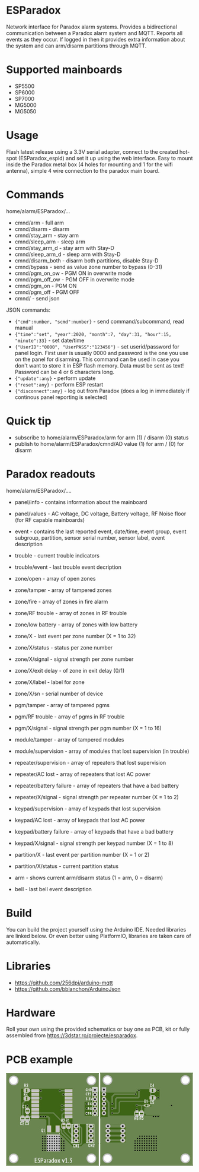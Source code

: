 # ESParadox
Network interface for Paradox alarm systems. Provides a bidirectional communication between a Paradox alarm system and MQTT.
Reports all events as they occur. If logged in then it provides extra information about the system and can arm/disarm partitions through MQTT.

# Supported mainboards
- SP5500
- SP6000
- SP7000
- MG5000
- MG5050

# Usage
Flash latest release using a 3.3V serial adapter, connect to the created hot-spot (ESParadox_espid) and set it up using the web interface.
Easy to mount inside the Paradox metal box (4 holes for mounting and 1 for the wifi antenna), simple 4 wire connection to the paradox main board.

# Commands
home/alarm/ESParadox/...
- cmnd/arm - full arm
- cmnd/disarm - disarm
- cmnd/stay_arm - stay arm
- cmnd/sleep_arm - sleep arm
- cmnd/stay_arm_d - stay arm with Stay-D
- cmnd/sleep_arm_d - sleep arm with Stay-D
- cmnd/disarm_both - disarm both partitions, disable Stay-D
- cmnd/bypass - send as value zone number to bypass (0-31)
- cmnd/pgm_on_ow - PGM ON in overwrite mode
- cmnd/pgm_off_ow - PGM OFF in overwrite mode
- cmnd/pgm_on - PGM ON
- cmnd/pgm_off - PGM OFF
- cmnd/ - send json

JSON commands:
- <code>{"cmd":number, "scmd":number}</code> - send command/subcommand, read manual
- <code>{"time":"set", "year":2020, "month":7, "day":31, "hour":15, "minute":33}</code> - set date/time
- <code>{"UserID":"0000", "UserPASS":"123456"}</code> - set userid/password for panel login. First user is usually 0000 and password is the one you use on the panel for disarming. This command can be used in case you don't want to store it in ESP flash memory. Data must be sent as text! Password can be 4 or 6 characters long.
- <code>{"update":any}</code> - perform update
- <code>{"reset":any}</code> - perform ESP restart
- <code>{"disconnect":any}</code> - log out from Paradox (does a log in immediately if continous panel reporting is selected)

# Quick tip
- subscribe to home/alarm/ESParadox/arm for arm (1) / disarm (0) status
- publish to home/alarm/ESParadox/cmnd/AD value (1) for arm / (0) for disarm

# Paradox readouts
home/alarm/ESParadox/....
- panel/info - contains information about the mainboard
- panel/values - AC voltage, DC voltage, Battery voltage, RF Noise floor (for RF capable mainboards)
- event - contains the last reported event, date/time, event group, event subgroup, partition, sensor serial number, sensor label, event description
- trouble - current trouble indicators
- trouble/event - last trouble event decription

- zone/open - array of open zones
- zone/tamper - array of tampered zones
- zone/fire - array of zones in fire alarm
- zone/RF trouble - array of zones in RF trouble
- zone/low battery - array of zones with low battery
- zone/X - last event per zone number (X = 1 to 32)
- zone/X/status - status per zone number
- zone/X/signal - signal strength per zone number
- zone/X/exit delay - of zone in exit delay (0/1)
- zone/X/label - label for zone
- zone/X/sn - serial number of device

- pgm/tamper - array of tampered pgms
- pgm/RF trouble - array of pgms in RF trouble
- pgm/X/signal - signal strength per pgm number (X = 1 to 16)

- module/tamper - array of tampered modules
- module/supervision - array of modules that lost supervision (in trouble)

- repeater/supervision - array of repeaters that lost supervision
- repeater/AC lost - array of repeaters that lost AC power
- repeater/battery failure - array of repeaters that have a bad battery
- repeater/X/signal - signal strength per repeater number (X = 1 to 2)

- keypad/supervision - array of keypads that lost supervision
- keypad/AC lost - array of keypads that lost AC power
- keypad/battery failure - array of keypads that have a bad battery
- keypad/X/signal - signal strength per keypad number (X = 1 to 8)

- partition/X - last event per partition number (X = 1 or 2)
- partition/X/status - current partition status

- arm - shows current arm/disarm status (1 = arm, 0 = disarm)

- bell - last bell event description


# Build
You can build the project yourself using the Arduino IDE. Needed libraries are linked below. Or even better using PlatformIO, libraries are taken care of automatically.

# Libraries
- https://github.com/256dpi/arduino-mqtt
- https://github.com/bblanchon/ArduinoJson

# Hardware
Roll your own using the provided schematics or buy one as PCB, kit or fully assembled from https://3dstar.ro/proiecte/esparadox.

# PCB example
<img src="https://github.com/cctweaker/esparadox/blob/master/Hardware/ESParadox v1.3 top example.jpg?raw=true">
<img src="https://github.com/cctweaker/esparadox/blob/master/Hardware/ESParadox v1.3 bottom example.jpg?raw=true">